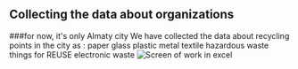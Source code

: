 ## Collecting the data about organizations
###for now, it's only Almaty city
We have collected the data about recycling points in the city as :
paper
glass
plastic
metal
textile
hazardous waste
things for REUSE
electronic waste
![Screen of work in excel](images/almaty.png)
